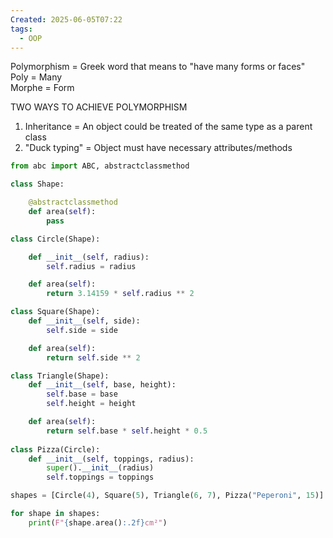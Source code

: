 ```yaml
---
Created: 2025-06-05T07:22
tags:
  - OOP
---
```

Polymorphism = Greek word that means to "have many forms or faces"  
Poly = Many  
Morphe = Form  
  
TWO WAYS TO ACHIEVE POLYMORPHISM  
1. Inheritance = An object could be treated of the same type as a parent class  
2. "Duck typing" = Object must have necessary attributes/methods

```Python
from abc import ABC, abstractclassmethod

class Shape:

    @abstractclassmethod
    def area(self):
        pass

class Circle(Shape):

    def __init__(self, radius):
        self.radius = radius

    def area(self):
        return 3.14159 * self.radius ** 2

class Square(Shape):
    def __init__(self, side):
        self.side = side

    def area(self):
        return self.side ** 2

class Triangle(Shape):
    def __init__(self, base, height):
        self.base = base
        self.height = height

    def area(self):
        return self.base * self.height * 0.5
    
class Pizza(Circle):
    def __init__(self, toppings, radius):
        super().__init__(radius)
        self.toppings = toppings

shapes = [Circle(4), Square(5), Triangle(6, 7), Pizza("Peperoni", 15)]

for shape in shapes:
    print(F"{shape.area():.2f}cm²")
```